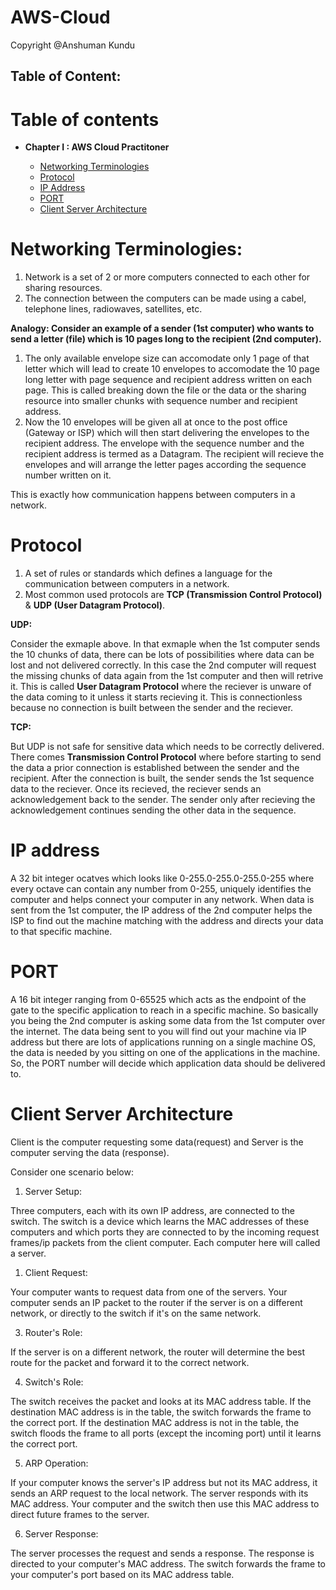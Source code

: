 # AWS-Cloud
Copyright @Anshuman Kundu

## Table of Content:

# Table of contents

- **Chapter I : AWS Cloud Practitoner**

  - [Networking Terminologies](#networking-terminologies)
  - [Protocol](#protocol)
  - [IP Address](#ip-address)
  - [PORT](#port)
  - [Client Server Architecture](#client-server-architecture)

# Networking Terminologies:

1. Network is a set of 2 or more computers connected to each other for sharing resources.
2. The connection between the computers can be made using a cabel, telephone lines, radiowaves, satellites, etc.

**Analogy: Consider an example of a sender (1st computer) who wants to send a letter (file) which is 10 pages long to the recipient (2nd computer).**

1. The only available envelope size can accomodate only 1 page of that letter which will lead to create 10 envelopes to accomodate the 10 page long letter with page sequence and recipient address written on each page. This is called breaking down the file or the data or the sharing resource into smaller chunks with sequence number and recipient address.
2. Now the 10 envelopes will be given all at once to the post office (Gateway or ISP) which will then start delivering the envelopes to the recipient address. The envelope with the sequence number and the recipient address is termed as a Datagram. The recipient will recieve the envelopes and will arrange the letter pages according the sequence number written on it.

This is exactly how communication happens between computers in a network.

# Protocol

1. A set of rules or standards which defines a language for the communication between computers in a network.
2. Most common used protocols are **TCP (Transmission Control Protocol)** & **UDP (User Datagram Protocol)**.

**UDP:**

Consider the exmaple above. In that exmaple when the 1st computer sends the 10 chunks of data, there can be lots of possibilities where data can be lost and not delivered correctly. In this case the 2nd computer will request the missing chunks of data again from the 1st computer and then will retrive it. This is called **User Datagram Protocol** where the reciever is unware of the data coming to it unless it starts recieving it. This is connectionless because no connection is built between the sender and the reciever. 

**TCP:**

But UDP is not safe for sensitive data which needs to be correctly delivered. There comes **Transmission Control Protocol** where before starting to send the data a prior connection is established between the sender and the recipient. After the connection is built, the sender sends the 1st sequence data to the reciever. Once its recieved, the reciever sends an acknowledgement back to the sender. The sender only after recieving the acknowledgement continues sending the other data in the sequence.

# IP address

A 32 bit integer ocatves which looks like 0-255.0-255.0-255.0-255 where every octave can contain any number from 0-255, uniquely identifies the computer and helps connect your computer in any network. When data is sent from the 1st computer, the IP address of the 2nd computer helps the ISP to find out the machine matching with the address and directs your data to that specific machine.

# PORT

A 16 bit integer ranging from 0-65525 which acts as the endpoint of the gate to the specific application to reach in a specific machine. So basically you being the 2nd computer is asking some data from the 1st computer over the internet. The data being sent to you will find out your machine via IP address but there are lots of applications running on a single machine OS, the data is needed by you sitting on one of the applications in the machine. So, the PORT number will decide which application data should be delivered to.

# Client Server Architecture

Client is the computer requesting some data(request) and Server is the computer serving the data (response). 

Consider one scenario below:

1. Server Setup:

Three computers, each with its own IP address, are connected to the switch. The switch is a device which learns the MAC addresses of these computers and which ports they are connected to by the incoming request frames/ip packets from the client computer.
Each computer here will called a server.

1. Client Request:

Your computer wants to request data from one of the servers. Your computer sends an IP packet to the router if the server is on a different network, or directly to the switch if it's on the same network.

3. Router's Role:

If the server is on a different network, the router will determine the best route for the packet and forward it to the correct network.

4. Switch's Role:

The switch receives the packet and looks at its MAC address table.
If the destination MAC address is in the table, the switch forwards the frame to the correct port.
If the destination MAC address is not in the table, the switch floods the frame to all ports (except the incoming port) until it learns the correct port.

5. ARP Operation:

If your computer knows the server's IP address but not its MAC address, it sends an ARP request to the local network.
The server responds with its MAC address.
Your computer and the switch then use this MAC address to direct future frames to the server.

6. Server Response:

The server processes the request and sends a response.
The response is directed to your computer's MAC address.
The switch forwards the frame to your computer's port based on its MAC address table.
